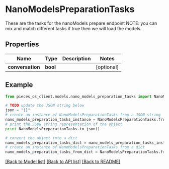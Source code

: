# NanoModelsPreparationTasks

These are the tasks for the nanoModels prepare endpoint  NOTE: you can mix and match different tasks if true then we will load the models.

## Properties
Name | Type | Description | Notes
------------ | ------------- | ------------- | -------------
**conversation** | **bool** |  | [optional] 

## Example

```python
from pieces_os_client.models.nano_models_preparation_tasks import NanoModelsPreparationTasks

# TODO update the JSON string below
json = "{}"
# create an instance of NanoModelsPreparationTasks from a JSON string
nano_models_preparation_tasks_instance = NanoModelsPreparationTasks.from_json(json)
# print the JSON string representation of the object
print NanoModelsPreparationTasks.to_json()

# convert the object into a dict
nano_models_preparation_tasks_dict = nano_models_preparation_tasks_instance.to_dict()
# create an instance of NanoModelsPreparationTasks from a dict
nano_models_preparation_tasks_from_dict = NanoModelsPreparationTasks.from_dict(nano_models_preparation_tasks_dict)
```
[[Back to Model list]](../README.md#documentation-for-models) [[Back to API list]](../README.md#documentation-for-api-endpoints) [[Back to README]](../README.md)


